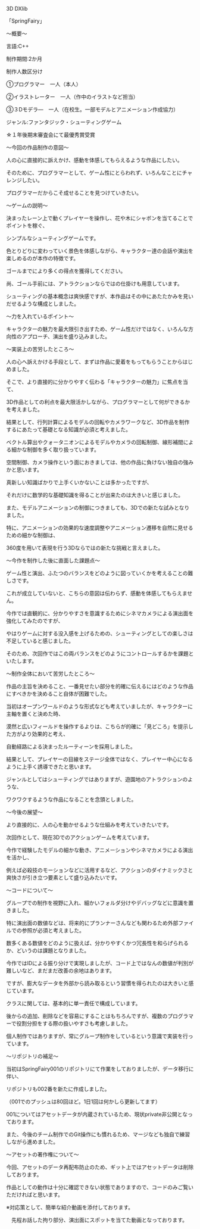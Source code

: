 3D DXlib 

「SpringFairy」

～概要～

言語:C++

制作期間:2か月

制作人数区分け

①プログラマー　一人（本人）

②イラストレーター　一人（作中のイラストなど担当）

③３Dモデラ―　一人（在校生。一部モデルとアニメーション作成協力）

ジャンル:ファンタジック・シューティングゲーム

☆１年後期末審査会にて最優秀賞受賞

～今回の作品制作の意図～

人の心に直接的に訴えかけ、感動を体感してもらえるような作品にしたい。

そのために、プログラマーとして、ゲーム性にとらわれず、いろんなことにチャレンジしたい。

プログラマーだからこそ成せることを見つけていきたい。

～ゲームの説明～

決まったレーン上で動くプレイヤーを操作し、花や木にシャボンを当てることでポイントを稼ぐ、

シンプルなシューティングゲームです。

色とりどりに変わっていく景色を体感しながら、キャラクター達の会話や演出を楽しめるのが本作の特徴です。

ゴールまでにより多くの得点を獲得してください。

尚、ゴール手前には、アトラクションならではの仕掛けも用意しています。

シューティングの基本概念は爽快感ですが、本作品はその中にあたたかみを見いだせるような構成としました。

～力を入れているポイント～

キャラクターの魅力を最大限引き出すため、ゲーム性だけではなく、いろんな方向性のアプローチ、演出を盛り込みました。

～実装上の苦労したところ～

人の心へ訴えかける手段として、まずは作品に愛着をもってもらうことからはじめました。

そこで、より直接的に分かりやすく伝わる「キャラクターの魅力」に焦点を当て、

3D作品としての利点を最大限活かしながら、プログラマーとして何ができるかを考えました。

結果として、行列計算によるモデルの回転やカメラワークなど、3D作品を制作するにあたって基礎となる知識が必須と考えました。

ベクトル算出やクォータニオンによるモデルやカメラの回転制御、線形補間による細かな制御を多く取り扱っています。

空間制御、カメラ操作という面におきましては、他の作品に負けない独自の強みかと思います。

真新しい知識ばかりで上手くいかないことは多かったですが、

それだけに数学的な基礎知識を得ることが出来たのは大きいと感じました。

また、モデルアニメーションの制御につきましても、3Dでの新たな試みとなりました。

特に、アニメーションの効果的な速度調整やアニメーション遷移を自然に見せるための細かな制御は、

360度を用いて表現を行う3Dならではの新たな挑戦と言えました。

～今作を制作した後に直面した課題点～

ゲーム性と演出、ふたつのバランスをどのように図っていくかを考えることの難しさです。

これが成立していないと、こちらの意図は伝わらず、感動を体感してもらえません。

今作では直観的に、分かりやすさを意識するためにシネマカメラによる演出面を強化してみたのですが、

やはりゲームに対する没入感を上げるための、シューティングとしての楽しさは不足していると感じました。

そのため、次回作ではこの両バランスをどのようにコントロールするかを課題といたします。

～制作全体において苦労したところ～

作品の主旨を決めること、一番見せたい部分を的確に伝えるにはどのような作品にすべきかを決めること自体が困難でした。

当初はオープンワールドのような形式なども考えていましたが、キャラクターに主軸を置くと決めた時、

漠然と広いフィールドを操作するよりは、こちらが的確に「見どころ」を提示した方がより効果的と考え、

自動経路による決まったルーティーンを採用しました。

結果として、プレイヤーの目線をステージ全体ではなく、プレイヤー中心になるように上手く誘導できたと思います。

ジャンルとしてはシューティングではありますが、遊園地のアトラクションのような、

ワクワクするような作品になることを念頭としました。

～今後の展望～

より直接的に、人の心を動かせるような仕組みを考えていきたいです。

次回作として、現在3Dでのアクションゲームを考えています。

今作で経験したモデルの細かな動き、アニメーションやシネマカメラによる演出を活かし、

例えば必殺技のモーションなどに活用するなど、アクションのダイナミックさと爽快さが引き立つ要素として盛り込みたいです。

～コードについて～

グループでの制作を視野に入れ、細かいフォルダ分けやデバッグなどに意識を置きました。

特に演出面の数値などは、将来的にプランナーさんなども関わるため外部ファイルでの参照が必須と考えました。

数多くある数値をどのように扱えば、分かりやすくかつ冗長性を和らげられるか、どいうのは課題となりました。

今作ではIDによる振り分けで実現しましたが、コード上ではなんの数値が判別が難しいなど、まだまだ改善の余地はあります。

ですが、膨大なデータを外部から読み取るという習慣を得られたのは大きいと感じています。

クラスに関しては、基本的に単一責任で構成しています。

後からの追加、削除などを容易にすることはもちろんですが、複数のプログラマーで役割分担をする際の扱いやすさも考慮しました。

個人制作ではありますが、常にグループ制作をしているという意識で実装を行っています。

～リポジトリの補足～

当初はSpringFairy001のリポジトリにて作業をしておりましたが、データ移行に伴い、

リポジトリも002番を新たに作成しました。

（001でのプッシュは80回ほど。1日1回は何かしら更新してます）

001についてはアセットデータが内蔵されているため、現状private非公開となっております。

また、今後のチーム制作でのGit操作にも慣れるため、マージなども独自で練習しながら進めました。

～アセットの著作権について～

今回、アセットのデータ再配布防止のため、ギット上ではアセットデータは削除しております。

作品としての動作は十分に確認できない状態でありますので、コードのみご覧いただければと思います。

※対応策として、簡単な紹介動画を添付しております。

　先程お話した拘り部分、演出面にスポットを当てた動画となっております。
